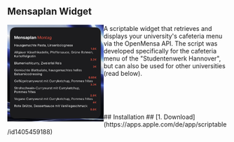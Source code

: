 

<div>
<h2>Mensaplan Widget</h2>
<img src=".github/example.png" width="220" alt="App icon" align="left"/>
<p>A scriptable widget that retrieves and displays your university's cafeteria menu via the OpenMensa API.
The script was developed specifically for the cafeteria menu of the "Studentenwerk Hannover", but can also be used for other universities (read below).</p>

  <br>
   <br>
   <br>
   <br>
 </div>
## Installation ##
[1. Download](https://apps.apple.com/de/app/scriptable/id1405459188)
